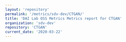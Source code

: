 ```yaml
---
layout: 'repository'
permalink: '/metrics/sdv-dev/CTGAN/'
title: 'DAI Lab OSS Metrics Metrics report for CTGAN'
organization: 'sdv-dev'
repository: 'CTGAN'
current_date: '2020-03-22'
---
```

